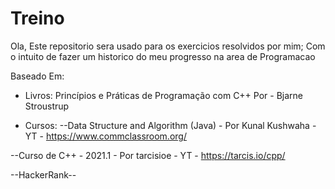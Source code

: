 # Treino

Ola, 
Este repositorio sera usado para os exercicios resolvidos por mim;
Com o intuito de fazer um historico do meu progresso na area de Programacao

Baseado Em:
- Livros:
Princípios e Práticas de Programação com C++ Por - Bjarne Stroustrup

- Cursos:
--Data Structure and Algorithm (Java) - Por Kunal Kushwaha - YT - https://www.commclassroom.org/

--Curso de C++ - 2021.1 - Por tarcisioe - YT - https://tarcis.io/cpp/

--HackerRank--

